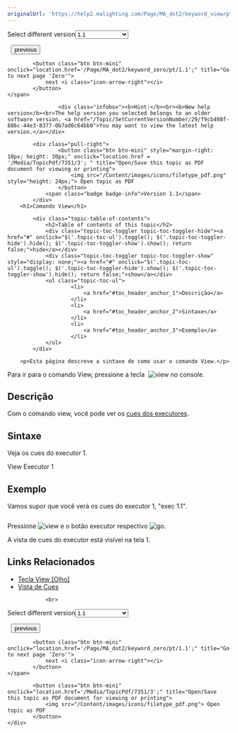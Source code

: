 ```yaml
---
originalUrl: 'https://help2.malighting.com/Page/MA_dot2/keyword_view/pt/1.1'
---
```


<div class="topic-navigation">

<div class="pull-right">
	<span class="pull-left">


<div class="pull-left">
<form action="/Topic/SetCurrentVersionNumber" class="form-inline" id="frmTagSelector" method="post">	<span class="form-mini">
		<div class="input-prepend"><span class="add-on">Select different version</span><select autocomplete="off" id="versionNumberId" name="versionNumberId" onchange="$(this).closest('#frmTagSelector').submit();" style="width: 120px;"><option value="">- latest -</option>
<option selected="selected" value="3">1.1</option>
<option value="7">1.2</option>
<option value="12">1.3</option>
<option value="16">1.5</option>
<option value="29">1.9</option>
</select></div>
		<input data-val="true" data-val-number="The field Int32 must be a number." data-val-required="The Int32 field is required." id="ProductId" name="ProductId" type="hidden" value="7">
		<input id="CurrentGuid" name="CurrentGuid" type="hidden" value="f9cb408f-886c-44e3-8377-0b7ad6c64bb0">
	</span>
</form></div>&nbsp;	</span>
	<span class="pull-right" style="white-space: nowrap;">
			<button class="btn btn-mini" onclick="location.href='/Page/MA_dot2/keyword_update/pt/1.1'; " title="Go to previous page 'Update'">
				<i class="icon-arrow-left"></i> previous
			</button>

			<button class="btn btn-mini" onclick="location.href='/Page/MA_dot2/keyword_zero/pt/1.1';" title="Go to next page 'Zero'">
				next <i class="icon-arrow-right"></i> 
			</button>
	</span>
</div>
<div class="clear-fix" style="margin-bottom: 10px"></div>
</div>

					<div class="infobox"><b>Hint:</b><br><b>New help version</b><br>The help version you selected belongs to an older software version. <a href="/Topic/SetCurrentVersionNumber/29/f9cb408f-886c-44e3-8377-0b7ad6c64bb0">You may want to view the latest help version.</a></div>

			<div class="pull-right">
					<button class="btn btn-mini" style="margin-right: 10px; height: 30px;" onclick="location.href = '/Media/TopicPdf/7351/3'; " title="Open/Save this topic as PDF document for viewing or printing">
						<img src="/Content/images/icons/filetype_pdf.png" style="height: 24px;"> Open topic as PDF
					</button>
				<span class="badge badge-info">Version 1.1</span>
			</div>
		<h1>Comando View</h1>

			<div class="topic-table-of-contents">
				<h2>Table of contents of this topic</h2>
				<div class="topic-toc-toggler topic-toc-toggler-hide"><a href="#" onclick="$('.topic-toc-ul').toggle(); $('.topic-toc-toggler-hide').hide(); $('.topic-toc-toggler-show').show(); return false;">hide</a></div>
				<div class="topic-toc-toggler topic-toc-toggler-show" style="display: none;"><a href="#" onclick="$('.topic-toc-ul').toggle(); $('.topic-toc-toggler-hide').show(); $('.topic-toc-toggler-show').hide(); return false;">show</a></div>
				<ul class="topic-toc-ul">
						<li>
							<a href="#toc_header_anchor_1">Descrição</a>
						</li>
						<li>
							<a href="#toc_header_anchor_2">Sintaxe</a>
						</li>
						<li>
							<a href="#toc_header_anchor_3">Exemplo</a>
						</li>
				</ul>
			</div>

		<p>Esta página descreve a sintaxe de como usar o comando View.</p>

<p>Para ir para o comando View, pressione a tecla &nbsp;<span class="hardkey"><img alt="view" src="/Media/Mlg/eye_1.png"></span>&nbsp;no console.</p>

<a name="toc_header_anchor_1" id="toc_header_anchor_1" class="topic-toc-item"></a><h2>Descrição</h2>

<p>Com o comando&nbsp;view, você pode ver os <a href="/Topic/b8ab1bbb-182d-41d6-9a1e-52f5267922c7">cues dos executores</a>.</p>

<a name="toc_header_anchor_2" id="toc_header_anchor_2" class="topic-toc-item"></a><h2>Sintaxe</h2>

<p>Veja os&nbsp;cues&nbsp;do executor 1.</p>

<div class="cl_input">View Executor 1</div>

<a name="toc_header_anchor_3" id="toc_header_anchor_3" class="topic-toc-item"></a><h2>Exemplo</h2>

<p>Vamos supor que você verá os cues do executor 1, "exec 1.1".</p>

<p><img alt="" src="/Media/Image/Comando_View.png"></p>

<p>Pressione&nbsp;<span class="hardkey"><img alt="view" src="/Media/Mlg/eye_1.png"></span>&nbsp;e o botão executor&nbsp;respectivo&nbsp;<span class="hardkey"><img alt="go" src="/Media/Mlg/go_1.png"></span>.</p>

<p>A vista de cues do executor está visível na tela 1.</p>

<a name="toc_header_anchor_4" id="toc_header_anchor_4" class="topic-toc-item"></a><h2>Links Relacionados</h2>

<ul>
	<li><a href="/Topic/7b3a04b3-03aa-41b0-93e9-7c03491eb15b">Tecla View [Olho]</a></li>
	<li><a href="/Topic/b8ab1bbb-182d-41d6-9a1e-52f5267922c7">Vista de Cues</a></li>
</ul>


				<br>
<div class="topic-navigation">

<div class="pull-right">
	<span class="pull-left">


<div class="pull-left">
<form action="/Topic/SetCurrentVersionNumber" class="form-inline" id="frmTagSelector" method="post">	<span class="form-mini">
		<div class="input-prepend"><span class="add-on">Select different version</span><select autocomplete="off" id="versionNumberId" name="versionNumberId" onchange="$(this).closest('#frmTagSelector').submit();" style="width: 120px;"><option value="">- latest -</option>
<option selected="selected" value="3">1.1</option>
<option value="7">1.2</option>
<option value="12">1.3</option>
<option value="16">1.5</option>
<option value="29">1.9</option>
</select></div>
		<input data-val="true" data-val-number="The field Int32 must be a number." data-val-required="The Int32 field is required." id="ProductId" name="ProductId" type="hidden" value="7">
		<input id="CurrentGuid" name="CurrentGuid" type="hidden" value="f9cb408f-886c-44e3-8377-0b7ad6c64bb0">
	</span>
</form></div>&nbsp;	</span>
	<span class="pull-right" style="white-space: nowrap;">
			<button class="btn btn-mini" onclick="location.href='/Page/MA_dot2/keyword_update/pt/1.1'; " title="Go to previous page 'Update'">
				<i class="icon-arrow-left"></i> previous
			</button>

			<button class="btn btn-mini" onclick="location.href='/Page/MA_dot2/keyword_zero/pt/1.1';" title="Go to next page 'Zero'">
				next <i class="icon-arrow-right"></i> 
			</button>
	</span>
</div>
	<div class="clear-fix"></div>
	<div class="pull-right">
	
			<button class="btn btn-mini" onclick="location.href='/Media/TopicPdf/7351/3';" title="Open/Save this topic as PDF document for viewing or printing">
				<img src="/Content/images/icons/filetype_pdf.png"> Open topic as PDF
			</button>
	</div>
<div class="clear-fix" style="margin-bottom: 10px"></div>
</div>

	
